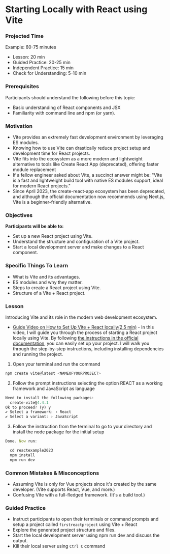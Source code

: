 # Starting Locally with React using Vite

### Projected Time

Example: 60-75 minutes

- Lesson: 20 min
- Guided Practice: 20-25 min
- Independent Practice: 15 min
- Check for Understanding: 5-10 min

### Prerequisites

Participants should understand the following before this topic:

* Basic understanding of React components and JSX
* Familiarity with command line and npm (or yarn).

### Motivation

* Vite provides an extremely fast development environment by leveraging ES modules.
* Knowing how to use Vite can drastically reduce project setup and development time for React projects.
* Vite fits into the ecosystem as a more modern and lightweight alternative to tools like Create React App (deprecated), offering faster module replacement
* If a fellow engineer asked about Vite, a succinct answer might be: "Vite is a fast and lightweight build tool with native ES modules support, ideal for modern React projects."
* Since April 2023, the create-react-app ecosystem has been deprecated, and although the official documentation now recommends using Next.js, Vite is a beginner-friendly alternative.  

### Objectives

**Participants will be able to:**

- Set up a new React project using Vite.
- Understand the structure and configuration of a Vite project.
- Start a local development server and make changes to a React component.

### Specific Things To Learn

- What is Vite and its advantages.
- ES modules and why they matter.
- Steps to create a React project using Vite.
- Structure of a Vite + React project.

### Lesson
Introducing Vite and its role in the modern web development ecosystem.
- [Guide Video on How to Set Up Vite + React locally(2.5 min)](https://www.loom.com/share/60b4ef288ff04118b6b0f30a030b20ff?sid=3d5b2d5b-2097-4d44-baac-9d912d04671f) - In this video, I will guide you through the process of starting a React project locally using Vite. By following [the instructions in the official documentation](https://vitejs.dev/guide/), you can easily set up your project. I will walk you through the step-by-step instructions, including installing dependencies and running the project. 

1. Open your terminal and run the command
```js
npm create vite@latest <NAMEOFYOURPROJECT> 
```

2. Follow the prompt instructions selecting the option REACT as a working framework and JavaScript as language
```js
Need to install the following packages:
  create-vite@4.4.1
Ok to proceed? (y) y
✔ Select a framework: › React
✔ Select a variant: › JavaScript
```

3. Follow the instruction from the terminal to go to your directory and install the node package for the initial setup

```js
Done. Now run:

  cd reactexample2023
  npm install
  npm run dev
```

### Common Mistakes & Misconceptions

- Assuming Vite is only for Vue projects since it's created by the same developer. (Vite supports React, Vue, and more.)
- Confusing Vite with a full-fledged framework. (It's a build tool.)

### Guided Practice

- Instruct participants to open their terminals or command prompts and setup a project called `firstreactproject` using Vite + React
- Explore the generated project structure and files.
- Start the local development server using npm run dev and discuss the output.
- Kill their local server using  `Ctrl C` command 